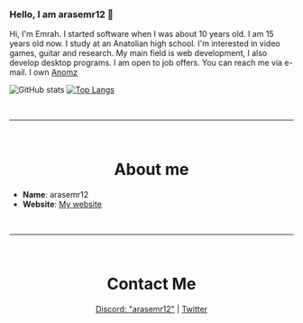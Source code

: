 ### Hello, I am arasemr12 👋

Hi, I'm Emrah. I started software when I was about 10 years old. I am 15 years old now. I study at an Anatolian high school. I'm interested in video games, guitar and research. My main field is web development, I also develop desktop programs. I am open to job offers. You can reach me via e-mail. I own <a href="https://anomz.software/" target="_blank">Anomz</a>

![GitHub stats](https://github-readme-stats.vercel.app/api?username=Arasemr12&show_icons=true&theme=radical&hide=contribs)
[![Top Langs](https://github-readme-stats.vercel.app/api/top-langs/?username=Arasemr12&layout=compact)](https://github.com/Arasemr12/)

<br>
<hr>
<br>

<h1 align="center">About me</h1>

- __**Name**__: arasemr12
- **Website**: [My website](https://arasemr12.xyz/)

<br>
<hr>
<br>

<h1 align="center">Contact Me</h1>

<p align="center">
  <a href="https://discord.com/users/441221465019514881" target="_blank">Discord: "arasemr12"</a>
  |
  <a href="https://twitter.com/arasemr1234" target="_blank">Twitter</a>
</p>
